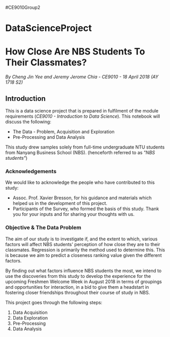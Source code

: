 #CE9010Group2

# DataScienceProject

# How Close Are NBS Students To Their Classmates?
*By Cheng Jin Yee and Jeremy Jerome Chia - CE9010 - 18 April 2018 (AY 1718 S2)*

## Introduction

This is a data science project that is prepared in fulfilment of the module requirements (*CE9010 - Introduction to Data Science*). This notebook will discuss the following:

* The Data - Problem, Acquisition and Exploration
* Pre-Processing and Data Analysis

This study drew samples solely from full-time undergraduate NTU students from Nanyang Business School (NBS). (henceforth referred to as *"NBS students"*)

### Acknowledgements

We would like to acknowledge the people who have contributed to this study:

* Assoc. Prof. Xavier Bresson, for his guidance and materials which helped us in the development of this project.
* Participants of the Survey, who formed the basis of this study. Thank you for your inputs and for sharing your thoughts with us.

### Objective & The Data Problem
The aim of our study is to investigate if, and the extent to which, various factors will affect NBS students' perception of how close they are to their classmates. Regression is primarily the method used to determine this. This is because we aim to predict a closeness ranking value given the different factors.

By finding out what factors influence NBS students the most, we intend to use the discoveries from this study to develop the experience for the upcoming Freshmen Welcome Week in August 2018 in terms of groupings and opportunities for interaction, in a bid to give them a headstart in fostering closer friendships throughout their course of study in NBS.

This project goes through the following steps:
1) Data Acquisition
2) Data Exploration
3) Pre-Processing
4) Data Analysis 
